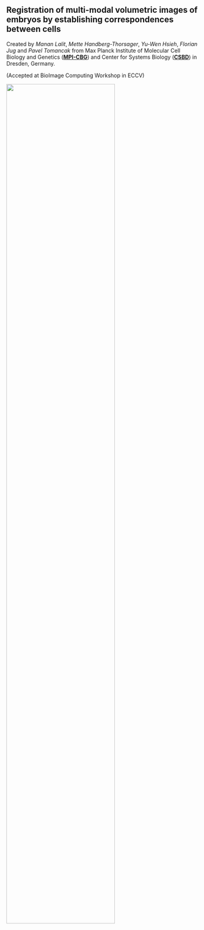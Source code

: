 ## Registration of multi-modal volumetric images of embryos by establishing correspondences between cells
Created by *Manan Lalit*, *Mette Handberg-Thorsager*, *Yu-Wen Hsieh*, *Florian Jug* and *Pavel Tomancak* from Max Planck Institute of Molecular Cell Biology and Genetics (**[MPI-CBG](https://www.mpi-cbg.de/home/)**) and Center for Systems Biology (**[CSBD](https://www.csbdresden.de/)**) in Dresden, Germany.

(Accepted at BioImage Computing Workshop in ECCV)

<img src="https://juglab.github.io/PlatyMatch/resources/images/Figure1_onCanvas.png" width="75%" class="center">

